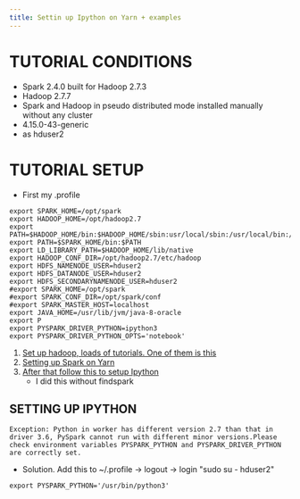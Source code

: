 ```yaml
---
title: Settin up Ipython on Yarn + examples
---
```


# TUTORIAL CONDITIONS

+ Spark 2.4.0 built for Hadoop 2.7.3
+ Hadoop 2.7.7
+ Spark and Hadoop in pseudo distributed mode installed manually without any cluster
+ 4.15.0-43-generic
+ as hduser2

# TUTORIAL SETUP

+ First my .profile
~~~
export SPARK_HOME=/opt/spark
export HADOOP_HOME=/opt/hadoop2.7
export PATH=$HADOOP_HOME/bin:$HADOOP_HOME/sbin:usr/local/sbin:/usr/local/bin:/usr/sbin:/usr/bin:/sbin:/bin
export PATH=$SPARK_HOME/bin:$PATH
export LD_LIBRARY_PATH=$HADOOP_HOME/lib/native
export HADOOP_CONF_DIR=/opt/hadoop2.7/etc/hadoop
export HDFS_NAMENODE_USER=hduser2
export HDFS_DATANODE_USER=hduser2
export HDFS_SECONDARYNAMENODE_USER=hduser2
#export SPARK_HOME=/opt/spark
#export SPARK_CONF_DIR=/opt/spark/conf
#export SPARK_MASTER_HOST=localhost
export JAVA_HOME=/usr/lib/jvm/java-8-oracle
export P
export PYSPARK_DRIVER_PYTHON=ipython3
export PYSPARK_DRIVER_PYTHON_OPTS='notebook'

~~~


1. [Set up hadoop, loads of tutorials. One of them is this](https://www.edureka.co/blog/install-hadoop-single-node-hadoop-cluster)
2. [Setting up Spark on Yarn](https://www.linode.com/docs/databases/hadoop/install-configure-run-spark-on-top-of-hadoop-yarn-cluster/)
3. [After that follow this to setup Ipython](https://blog.sicara.com/get-started-pyspark-jupyter-guide-tutorial-ae2fe84f594f)
    + I did this without findspark

## SETTING UP IPYTHON
~~~
Exception: Python in worker has different version 2.7 than that in driver 3.6, PySpark cannot run with different minor versions.Please check environment variables PYSPARK_PYTHON and PYSPARK_DRIVER_PYTHON are correctly set.
~~~

+ Solution. Add this to ~/.profile -> logout -> login "sudo su - hduser2"
~~~
export PYSPARK_PYTHON='/usr/bin/python3'
~~~
